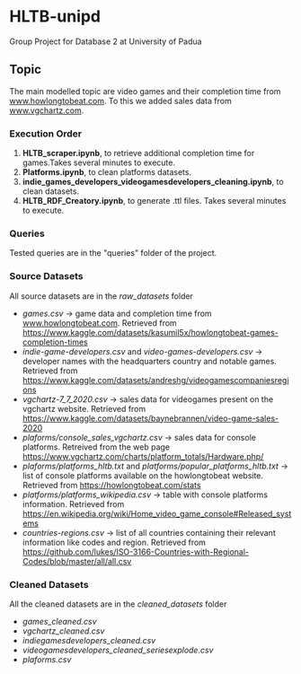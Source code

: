 # **HLTB-unipd**
Group Project for Database 2 at University of Padua 

## **Topic**
The main modelled topic are video games and their completion time from www.howlongtobeat.com. To this we added sales data from www.vgchartz.com.

### **Execution Order**

1. **HLTB_scraper.ipynb**, to retrieve additional completion time for games.Takes several minutes to execute.
2. **Platforms.ipynb**, to clean platforms datasets.
3. **indie_games_developers_videogamesdevelopers_cleaning.ipynb**, to clean datasets.
4. **HLTB_RDF_Creatory.ipynb**, to generate .ttl files. Takes several minutes to execute.

### **Queries**
Tested queries are in the "queries" folder of the project.


### **Source Datasets**
All source datasets are in the *raw_datasets* folder


- *games.csv* &rarr; game data and completion time from www.howlongtobeat.com. Retrieved from https://www.kaggle.com/datasets/kasumil5x/howlongtobeat-games-completion-times
- *indie-game-developers.csv* and *video-games-developers.csv* &rarr; developer names with the headquarters country and notable games. Retrieved
  from https://www.kaggle.com/datasets/andreshg/videogamescompaniesregions
- *vgchartz-7_7_2020.csv* &rarr; sales data for videogames present on the vgchartz website. Retrieved from https://www.kaggle.com/datasets/baynebrannen/video-game-sales-2020
- *plaforms/console_sales_vgchartz.csv* &rarr; sales data for console platforms. Retreived from the web page  https://www.vgchartz.com/charts/platform_totals/Hardware.php/
- *plaforms/platforms_hltb.txt* and *platforms/popular_platforms_hltb.txt* &rarr; list of console platforms available on the howlongtobeat website. Retrieved from https://howlongtobeat.com/stats 
- *platforms/platforms_wikipedia.csv* &rarr; table with console platforms information. Retrieved from https://en.wikipedia.org/wiki/Home_video_game_console#Released_systems
- *countries-regions.csv* &rarr; list of all countries containing their relevant information like codes and region. Retrieved from https://github.com/lukes/ISO-3166-Countries-with-Regional-Codes/blob/master/all/all.csv


### **Cleaned Datasets**
All the cleaned datasets are in the *cleaned_datasets* folder

- *games_cleaned.csv*
- *vgchartz_cleaned.csv*
- *indiegamesdevelopers_cleaned.csv*
- *videogamesdevelopers_cleaned_seriesexplode.csv*
- *plaforms.csv*

